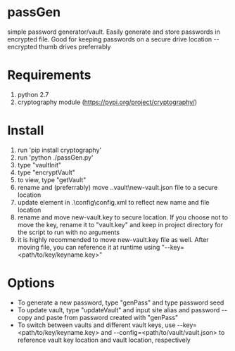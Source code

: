 # passGen
simple password generator/vault. Easily generate and store passwords in encrypted file. Good for keeping passwords on a secure drive location -- encrypted thumb drives preferrably
# Requirements
1. python 2.7
2. cryptography module (https://pypi.org/project/cryptography/)
# Install
1. run 'pip install cryptography'
2. run 'python ./passGen.py'
3. type "vaultInit"
4. type "encryptVault"
5. to view, type "getVault"
6. rename and (preferrably) move .\.vault\new-vault.json file to a secure location
7. update <vaultPath> element in .\config\config.xml to reflect new name and file location
8. rename and move new-vault.key to secure location. If you choose not to move the key, rename it to "vault.key" and keep in project directory for the script to run with no arguments
8. it is highly recommended to move new-vault.key file as well. After moving file, you can reference it at runtime using "--key=<path/to/key/keyname.key>"

# Options
* To generate a new password, type "genPass" and type password seed
* To update vault, type "updateVault" and input site alias and password -- copy and paste from password created with "genPass"
* To switch between vaults and different vault keys, use --key=<path/to/key/keyname.key> and --config=<path/to/vault/vault.json> to reference vault key location and vault location, respectively
